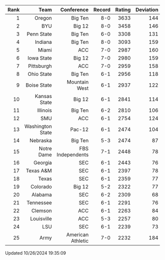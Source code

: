 | Rank  | Team                 | Conference           | Record   | Rating | Deviation |
| ---:  | ---:                 | ---:                 | ---:     | ---:   | ---:      |
| 1     | Oregon               | Big Ten              | 8-0      | 3633   | 144       |
| 2     | BYU                  | Big 12               | 8-0      | 3458   | 146       |
| 3     | Penn State           | Big Ten              | 6-0      | 3308   | 131       |
| 4     | Indiana              | Big Ten              | 8-0      | 3093   | 159       |
| 5     | Miami                | ACC                  | 7-0      | 2987   | 160       |
| 6     | Iowa State           | Big 12               | 7-0      | 2980   | 159       |
| 7     | Pittsburgh           | ACC                  | 7-0      | 2959   | 158       |
| 8     | Ohio State           | Big Ten              | 6-1      | 2956   | 118       |
| 9     | Boise State          | Mountain West        | 6-1      | 2937   | 122       |
| 10    | Kansas State         | Big 12               | 6-1      | 2841   | 114       |
| 11    | Illinois             | Big Ten              | 6-2      | 2810   | 106       |
| 12    | SMU                  | ACC                  | 6-1      | 2754   | 124       |
| 13    | Washington State     | Pac-12               | 6-1      | 2474   | 104       |
| 14    | Nebraska             | Big Ten              | 5-3      | 2474   | 87        |
| 15    | Notre Dame           | FBS Independents     | 7-1      | 2448   | 78        |
| 16    | Georgia              | SEC                  | 6-1      | 2443   | 76        |
| 17    | Texas A&M            | SEC                  | 6-1      | 2397   | 78        |
| 18    | Texas                | SEC                  | 6-1      | 2359   | 77        |
| 19    | Colorado             | Big 12               | 5-2      | 2322   | 77        |
| 20    | Alabama              | SEC                  | 6-2      | 2309   | 68        |
| 21    | Tennessee            | SEC                  | 6-1      | 2291   | 76        |
| 22    | Clemson              | ACC                  | 6-1      | 2263   | 84        |
| 23    | Louisville           | ACC                  | 5-3      | 2257   | 80        |
| 24    | LSU                  | SEC                  | 6-1      | 2239   | 73        |
| 25    | Army                 | American Athletic    | 7-0      | 2232   | 184       |

Updated 10/26/2024 19:35:09
